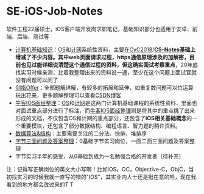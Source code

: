 # SE-iOS-Job-Notes
软件工程22届硕士，iOS客户端开发岗求职笔记，基础知识部分也适用于安卓、前端、后端、测试等

- [计算机基础知识](https://github.com/Sophia-fez/SE-iOS-Job-Notes/tree/master/计网%20OS)：[OS](https://github.com/Sophia-fez/SE-iOS-Job-Notes/blob/master/计网%20OS/OS.md)和[计网](https://github.com/Sophia-fez/SE-iOS-Job-Notes/blob/master/计网%20OS/计网.md)系统性资料，主要在[CyC2018](https://github.com/CyC2018)/**[CS-Notes](https://github.com/CyC2018/CS-Notes)**基础上增减了不少内容。其中web页面请求过程，https通信原理涉及的加解密，目前也见过能详细说清楚这个通信过程的资料，但这确实**面试考察重点**，20年底找实习时候亲测，比着我整理出来的资料说一通，至少在这个问题上面试官就没有问题可以问了
- [剑指Offer](https://github.com/Sophia-fez/SE-iOS-Job-Notes/tree/master/剑指offer)：全部题解详解，有较多的拓展和延伸，如重复数问题可以位运算玩出花来，更多题解整理可以查看[CSDN博客](https://blog.csdn.net/xunciy/category_10360192.html)
- [牛客IOS面经整理](https://github.com/Sophia-fez/SE-iOS-Job-Notes/blob/master/面试相关/牛客IOS面经整理.md)：[OS](https://github.com/Sophia-fez/SE-iOS-Job-Notes/blob/master/计网%20OS/OS.md)和[计网](https://github.com/Sophia-fez/SE-iOS-Job-Notes/blob/master/计网%20OS/计网.md)是这两门计算机基础课程的系统性资料，里面也对面试重点部分进行了标注，而[牛客IOS面经整理](https://github.com/Sophia-fez/SE-iOS-Job-Notes/blob/master/面试相关/牛客IOS面经整理.md)则是将其中的重点挑了出来形成的文档，不仅包含OS和计网的重点部分，还包含了**iOS相关基础概念**的一个重要模块，还包含了部分数据结构、编程语言、智力题的稍许资料。
- [数据算法&结构](https://github.com/Sophia-fez/SE-iOS-Job-Notes/tree/master/数据结构%26算法)：主要需要关注的二分法、快排、堆排序
- [字节三面问题及答案整理](https://github.com/Sophia-fez/SE-iOS-Job-Notes/blob/master/面试相关/字节三面问题整理.md)：0基础字节实习岗位，一面二面三面问题及答案整理
- 字节实习半年的感受，从0基础到成为一名勉强合格的开发者（待补充）

注：记得写正确岗位的英文大小写啊！比如iOS，OC，Objective-C，ObjC，当初找实习的时候我就一直写的错的"IOS"，其实业内人士还是挺在意的哈，现在我看到的地方都会改过来的T T

